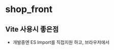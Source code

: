 # shop_front

## Vite 사용시 좋은점

- 개발중엔 ES Import를 직접지원 하고, 브라우저에서 <script module> 형태로 불러오기에 별도의 번들링이 필요없다. 필요한 파일만 컴파일 하여 메모리에 저장하기에 로딩도 빠르다.
- ES Import의 특성상 겹쳐진 Import로 인해 발생할 수 있는 로딩 지연을 Rollup 번들러를 이용하여 번들링시 해결하고, 프로덕션 상태로 배포가 가능하다.
- 코드중 컴파일이 필요한 경우에는 직접 컴파일하며, 컴파일 된 항목은 모두 메모리에 저장한다.
- 개발(dev)중 속도가 엄청 빠르다!
- 심지어 React, Preact, Svelte도 플러그인으로 지원된다!라고 할 수 있겠다. Rollup 번들러를 국내에서 사용하는 경우나, 예제등을 잘 보지 못하여 Rollup 번들러가 생소한 분들이 있으실 수 있기에, 이점만 유의하여 사용하면 될거라고 생각한다.
